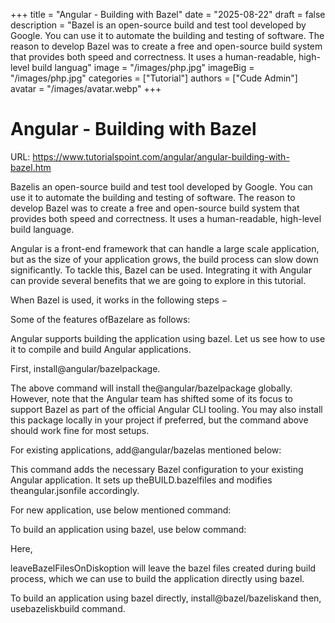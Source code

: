 +++
title = "Angular - Building with Bazel"
date = "2025-08-22"
draft = false
description = "Bazel is an open-source build and test tool developed by Google. You can use it to automate the building and testing of software. The reason to develop Bazel was to create a free and open-source build system that provides both speed and correctness. It uses a human-readable, high-level build languag"
image = "/images/php.jpg"
imageBig = "/images/php.jpg"
categories = ["Tutorial"]
authors = ["Cude Admin"]
avatar = "/images/avatar.webp"
+++

# Angular - Building with Bazel

URL: https://www.tutorialspoint.com/angular/angular-building-with-bazel.htm

Bazelis an open-source build and test tool developed by Google. You can use it to automate the building and testing of software. The reason to develop Bazel was to create a free and open-source build system that provides both speed and correctness. It uses a human-readable, high-level build language.

Angular is a front-end framework that can handle a large scale application, but as the size of your application grows, the build process can slow down significantly. To tackle this, Bazel can be used. Integrating it with Angular can provide several benefits that we are going to explore in this tutorial.

When Bazel is used, it works in the following steps −

Some of the features ofBazelare as follows:

Angular supports building the application using bazel. Let us see how to use it to compile and build Angular applications.

First, install@angular/bazelpackage.

The above command will install the@angular/bazelpackage globally. However, note that the Angular team has shifted some of its focus to support Bazel as part of the official Angular CLI tooling. You may also install this package locally in your project if preferred, but the command above should work fine for most setups.

For existing applications, add@angular/bazelas mentioned below:

This command adds the necessary Bazel configuration to your existing Angular application. It sets up theBUILD.bazelfiles and modifies theangular.jsonfile accordingly.

For new application, use below mentioned command:

To build an application using bazel, use below command:

Here,

leaveBazelFilesOnDiskoption will leave the bazel files created during build process, which we can use to build the application directly using bazel.

To build an application using bazel directly, install@bazel/bazeliskand then, usebazeliskbuild command.
